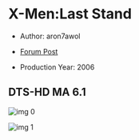 # X-Men:Last Stand

* Author: aron7awol

* [Forum Post](https://www.avsforum.com/threads/bass-eq-for-filtered-movies.2995212/post-56861116)

* Production Year: 2006

## DTS-HD MA 6.1

![img 0](https://i.imgur.com/vgvTfD8.jpg)

![img 1](https://i.imgur.com/iRMuT5F.jpg)

